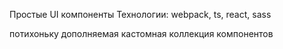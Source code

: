 Простые UI компоненты
Технологии: webpack, ts, react, sass

потихоньку дополняемая кастомная коллекция компонентов
